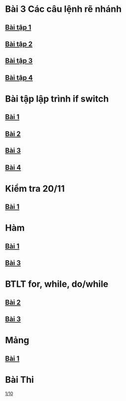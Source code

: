 # Bài 3 Các câu lệnh rẽ nhánh
## [Bài tập 1](https://www.jdoodle.com/embed/v0/5AyC)
## [Bài tập 2](https://www.jdoodle.com/embed/v0/5AyF)
## [Bài tập 3](https://www.jdoodle.com/embed/v0/5AyG)
## [Bài tập 4](https://www.jdoodle.com/embed/v0/5B2M)
# Bài tập lập trình if switch
## [Bài 1](https://www.jdoodle.com/embed/v0/5FTA)
## [Bài 2](https://www.jdoodle.com/embed/v0/5FTC)
## [Bài 3](https://www.jdoodle.com/embed/v0/5FTF)
## [Bài 4](https://www.jdoodle.com/embed/v0/5FTD)
# Kiểm tra 20/11
## [Bài 1](https://www.jdoodle.com/embed/v0/5FTF)
# Hàm
## [Bài 1](http://www.jdoodle.com/a/5HKS)
## [Bài 3](http://www.jdoodle.com/a/5I3o)
# BTLT for, while, do/while
## [Bài 2](https://www.jdoodle.com/a/5HLt) 
## [Bài 3](https://www.jdoodle.com/a/5HLy)
# Mảng
## [Bài 1](https://www.jdoodle.com/a/5HLR)
# Bài Thi
[1/10](https://www.jdoodle.com/a/5I4f)
